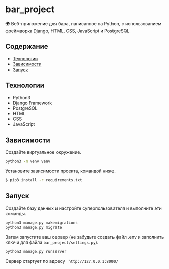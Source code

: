 # bar_project
🌍 Веб-приложение для бара, написанное на Python, с использованием фреймворка Django, HTML, CSS, JavaScript и PostgreSQL

## Содержание
- [Технологии](#технологии)
- [Зависимости](#зависимости)
- [Запуск](#запуск)

## Технологии
- Python3
- Django Framework
- PostgreSQL
- HTML
- CSS 
- JavaScript

## Зависимости
Создайте виртуальное окружение.
```sh
python3 -m venv venv
```
Установите зависимости проекта, командой ниже.
```sh
$ pip3 install -r requirements.txt
```

## Запуск

Создайте базу данных и настройте суперпользователя и выполните эти команды.
```sh
python3 manage.py makemigrations
python3 manage.py migrate
```
Затем запустите ваш сервер (не забудьте создать файл .env и заполнить ключи для файла ```bar_project/settings.py```).
```sh
python3 manage.py runserver
```
Сервер стартует по адресу ``` http://127.0.0.1:8000/```
